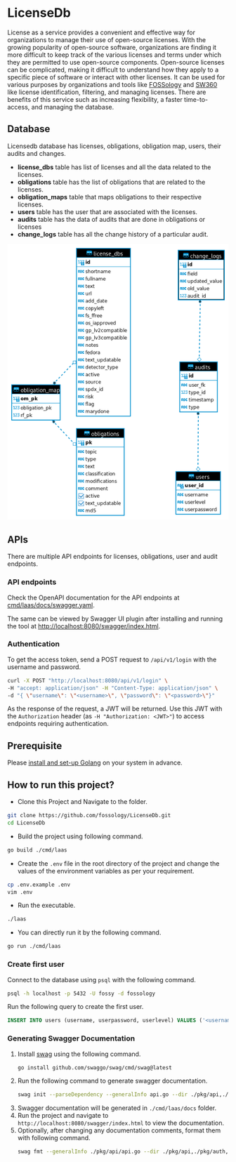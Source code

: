 <!-- SPDX-FileCopyrightText: 2023 Kavya Shukla <kavyuushukla@gmail.com>

     SPDX-License-Identifier: GPL-2.0-only
-->
# LicenseDb

License as a service provides a convenient and effective way for organizations to
manage their use of open-source licenses. With the growing popularity of open-source
software, organizations are finding it more difficult to keep track of the various
licenses and terms under which they are permitted to use open-source components.
Open-source licenses can be complicated, making it difficult to understand how they
apply to a specific piece of software or interact with other licenses. It can be
used for various purposes by organizations and tools like [FOSSology](https://fossology.org)
and [SW360](https://eclipse.org/sw360) like license identification, filtering, and
managing licenses. There are benefits of this service such as increasing flexibility,
a faster time-to-access, and managing the database.

## Database

Licensedb database has licenses, obligations, obligation map, users, their audits
and changes.

- **license_dbs** table has list of licenses and all the data related to the licenses.
- **obligations** table has the list of obligations that are related to the licenses.
- **obligation_maps** table that maps obligations to their respective licenses.
- **users** table has the user that are associated with the licenses.
- **audits** table has the data of audits that are done in obligations or licenses
- **change_logs** table has all the change history of a particular audit.

![ER Diagram](./docs/assets/licensedb_erd.png)

## APIs

There are multiple API endpoints for licenses, obligations, user and audit
endpoints.

### API endpoints

Check the OpenAPI documentation for the API endpoints at
[cmd/laas/docs/swagger.yaml](https://github.com/fossology/LicenseDb/blob/main/cmd/laas/docs/swagger.yaml).

The same can be viewed by Swagger UI plugin after installing and running the
tool at [http://localhost:8080/swagger/index.html](http://localhost:8080/swagger/index.html).

### Authentication

To get the access token, send a POST request to `/api/v1/login` with the
username and password.

```bash
curl -X POST "http://localhost:8080/api/v1/login" \
-H "accept: application/json" -H "Content-Type: application/json" \
-d "{ \"username\": \"<username>\", \"password\": \"<password>\"}"
```

As the response of the request, a JWT will be returned. Use this JWT with the
`Authorization` header (as `-H "Authorization: <JWT>"`) to access endpoints
requiring authentication.

## Prerequisite

Please [install and set-up Golang](https://go.dev/doc/install) on your system
in advance.

## How to run this project?

- Clone this Project and Navigate to the folder.

``` bash
git clone https://github.com/fossology/LicenseDb.git
cd LicenseDb
```

- Build the project using following command.

```bash
go build ./cmd/laas
```

- Create the `.env` file in the root directory of the project and change the
  values of the environment variables as per your requirement.

```bash
cp .env.example .env
vim .env
```

- Run the executable.

```bash
./laas
```

- You can directly run it by the following command.

```bash
go run ./cmd/laas
```

### Create first user
Connect to the database using `psql` with the following command.
```bash
psql -h localhost -p 5432 -U fossy -d fossology
```

Run the following query to create the first user.
```sql
INSERT INTO users (username, userpassword, userlevel) VALUES ('<username>', '<password>', 'admin'); 
```

### Generating Swagger Documentation
1. Install [swag](https://github.com/swaggo/swag) using the following command.
    ```bash
    go install github.com/swaggo/swag/cmd/swag@latest
    ```
2. Run the following command to generate swagger documentation.
    <!-- https://github.com/swaggo/swag/issues/817#issuecomment-730895033 -->
    ```bash
    swag init --parseDependency --generalInfo api.go --dir ./pkg/api,./pkg/auth,./pkg/db,./pkg/models,./pkg/utils --output ./cmd/laas/docs
    ```
3. Swagger documentation will be generated in `./cmd/laas/docs` folder.
4. Run the project and navigate to `http://localhost:8080/swagger/index.html` to view the documentation.
5. Optionally, after changing any documentation comments, format them with following command.
    ```bash
    swag fmt --generalInfo ./pkg/api/api.go --dir ./pkg/api,./pkg/auth,./pkg/db,./pkg/models,./pkg/utils
    ```
